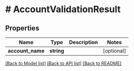 # # AccountValidationResult

## Properties

Name | Type | Description | Notes
------------ | ------------- | ------------- | -------------
**account_name** | **string** |  | [optional] 

[[Back to Model list]](../../README.md#documentation-for-models) [[Back to API list]](../../README.md#documentation-for-api-endpoints) [[Back to README]](../../README.md)


